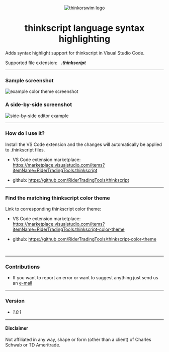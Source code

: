 
<p align="center"> <img src="https://ridertradingtools.com/images/thinkorswim.png" alt="thinkorswim logo"> </p>
<h1  align="center"> thinkscript language syntax highlighting </h1> 


Adds syntax highlight support for thinkscript in Visual Studio Code. 

Supported file extension: &nbsp; <b><i>.thinkscript</i></b>

---

### Sample screenshot
<img src="https://ridertradingtools.com/images/example_ts_color_theme.png" alt="example color theme screenshot">

### A side-by-side screenshot
<img src="https://ridertradingtools.com/images/side-by-side_example.png" alt="side-by-side editor example">

---

### How do I use it?

Install the VS Code extension and the changes will automatically be applied to .thinkscript files.

- VS Code extension marketplace:  https://marketplace.visualstudio.com/items?itemName=RiderTradingTools.thinkscript

- github: https://github.com/RiderTradingTools/thinkscript

---

### Find the matching thinkscript color theme
Link to corresponding thinkscript color theme: 

- VS Code extension marketplace:  https://marketplace.visualstudio.com/items?itemName=RiderTradingTools.thinkscript-color-theme

- github: https://github.com/RiderTradingTools/thinkscript-color-theme

<br>



---

### Contributions

- If you want to report an error or want to suggest anything just send us an [e-mail](mailto:tools@ridertradingtools.com)

---

### Version 
- *1.0.1*

---

#### Disclaimer
Not affiliated in any way, shape or form (other than a client) of Charles Schwab or TD Ameritrade.




